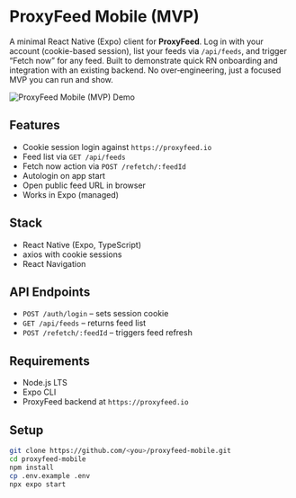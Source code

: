 # ProxyFeed Mobile (MVP)

A minimal React Native (Expo) client for **ProxyFeed**. Log in with your account (cookie-based session), list your feeds via `/api/feeds`, and trigger “Fetch now” for any feed. Built to demonstrate quick RN onboarding and integration with an existing backend. No over‑engineering, just a focused MVP you can run and show.

![ProxyFeed Mobile (MVP) Demo](assets/demo.gif)


## Features

- Cookie session login against `https://proxyfeed.io`
- Feed list via `GET /api/feeds`
- Fetch now action via `POST /refetch/:feedId`
- Autologin on app start
- Open public feed URL in browser
- Works in Expo (managed)

## Stack

- React Native (Expo, TypeScript)
- axios with cookie sessions
- React Navigation

## API Endpoints

- `POST /auth/login` – sets session cookie
- `GET /api/feeds` – returns feed list
- `POST /refetch/:feedId` – triggers feed refresh

## Requirements

- Node.js LTS
- Expo CLI
- ProxyFeed backend at `https://proxyfeed.io`

## Setup

```bash
git clone https://github.com/<you>/proxyfeed-mobile.git
cd proxyfeed-mobile
npm install
cp .env.example .env
npx expo start
```